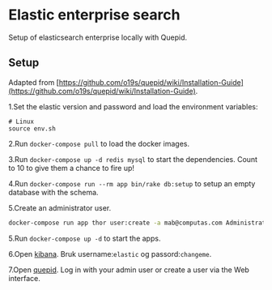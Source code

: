 # Elastic enterprise search

Setup of elasticsearch enterprise locally with Quepid.

## Setup

Adapted from [https://github.com/o19s/quepid/wiki/Installation-Guide](https://github.com/o19s/quepid/wiki/Installation-Guide).

1.Set the elastic version and password and load the environment variables:

```shell
# Linux
source env.sh
```

2.Run `docker-compose pull` to load the docker images.

3.Run `docker-compose up -d redis mysql` to start the dependencies. Count to 10 to give them a chance to fire up!  

4.Run `docker-compose run --rm app bin/rake db:setup` to setup an empty database with the schema.

5.Create an administrator user.

```sh
docker-compose run app thor user:create -a mab@computas.com Administrator mysuperstrongpassword
```

5.Run `docker-compose up -d` to start the apps.

6.Open [kibana](http://localhost:5601). Bruk username:`elastic` og passord:`changeme`.

7.Open [quepid](http://localhost:3000). Log in with your admin user or create a user via the Web interface.